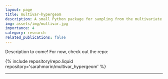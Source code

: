 ```yaml
---
layout: page
title: multivar-hypergeom
description: A small Python package for sampling from the multivariate hypergeometric distribution.
img: assets/img/multivar.jpg
importance: 4
category: research
related_publications: false
---
```


Description to come! For now, check out the repo:

<div class="repositories d-flex flex-wrap flex-md-row flex-column justify-content-between
align-items-center">
{% include repository/repo.liquid  repository='sarahmorin/multivar_hypergeom' %}
</div>

---
